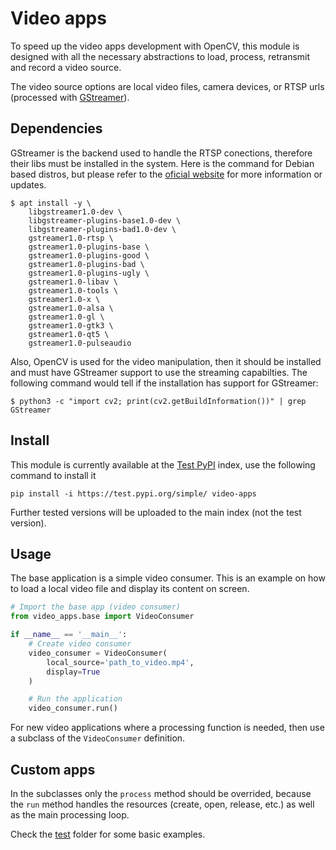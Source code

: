 # Video apps
To speed up the video apps development with OpenCV, this module is designed with all the necessary abstractions to load, process, retransmit and record a video source. 

The video source options are local video files, camera devices, or RTSP urls (processed with [GStreamer](https://gstreamer.freedesktop.org/)).

## Dependencies
GStreamer is the backend used to handle the RTSP conections, therefore their libs must be installed in the system. Here is the command for Debian based distros, but please refer to the [oficial website](https://gstreamer.freedesktop.org/documentation/installing/index.html?gi-language=c) for more information or updates.
``` shell
$ apt install -y \
    libgstreamer1.0-dev \
	libgstreamer-plugins-base1.0-dev \
	libgstreamer-plugins-bad1.0-dev \
	gstreamer1.0-rtsp \
	gstreamer1.0-plugins-base \
	gstreamer1.0-plugins-good \
	gstreamer1.0-plugins-bad \
	gstreamer1.0-plugins-ugly \
	gstreamer1.0-libav \
	gstreamer1.0-tools \
	gstreamer1.0-x \
	gstreamer1.0-alsa \
	gstreamer1.0-gl \
	gstreamer1.0-gtk3 \
	gstreamer1.0-qt5 \
	gstreamer1.0-pulseaudio

```

Also, OpenCV is used for the video manipulation, then it should be installed and must have GStreamer support to use the streaming capabilties. The following command would tell if the installation has support for GStreamer:

``` shell
$ python3 -c "import cv2; print(cv2.getBuildInformation())" | grep GStreamer
```

## Install
This module is currently available at the [Test PyPI](https://test.pypi.org/project/video-apps/0.0.1/) index, use the following command to install it
``` shell
pip install -i https://test.pypi.org/simple/ video-apps
```

Further tested versions will be uploaded to the main index (not the test version).

## Usage
The base application is a simple video consumer. This is an example on how to load a local video file and display its content on screen.

``` python
# Import the base app (video consumer)
from video_apps.base import VideoConsumer

if __name__ == '__main__':
    # Create video consumer
    video_consumer = VideoConsumer(
        local_source='path_to_video.mp4',
        display=True
    )

    # Run the application
    video_consumer.run()
```

For new video applications where a processing function is needed, then use a subclass of the `VideoConsumer` definition.

## Custom apps
 In the subclasses only the `process` method should be overrided, because the `run` method handles the resources (create, open, release, etc.) as well as the main processing loop. 

Check the [test](./test/) folder for some basic examples.